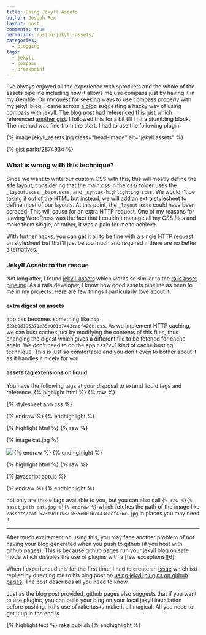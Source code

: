 ```yaml
---
title: Using Jekyll Assets
author: Joseph Rex
layout: post
comments: true
permalink: /using-jekyll-assets/
categories:
  - blogging
tags:
  - jekyll
  - compass
  - breakpoint
---
```

I've always enjoyed all the experience with sprockets and the whole of the assets pipeline including how it allows me use compass just by having it in my Gemfile. On my quest for seeking ways to use compass properly with my jekyll blog, I came across [a blog][1] suggesting a hacky way of using compass with jekyll. The blog post had referenced this [gist][2] which referenced [another gist][3]. I followed this for a bit till I hit a stumbling block. The method was fine from the start. I had to use the following plugin:
<!--more-->
{% image jekyll_assets.jpg class="head-image" alt="jekyll assets" %}

{% gist parkr/2874934 %}

### What is wrong with this technique?
Since we want to write our custom CSS with this, this will mostly define the site layout, considering that the main.css in the css/ folder uses the `_layout.scss`, `_base.scss`, and `_syntax-highlighting.scss`. We wouldn't be taking it out of the HTML but instead, we will add an extra stylesheet to define most of our layouts. At this point, the `_layout.scss` could have been scraped. This will cause for an extra HTTP request. One of my reasons for leaving WordPress was the fact that I couldn't manage all my CSS files and make them single, or rather, it was a pain for me to achieve.

With further hacks, you can get it all to be fine with a single HTTP request on stylesheet but that'll just be too much and required if there are no better alternatives.

### Jekyll Assets to the rescue
Not long after, I found [jekyll-assets][4] which works so similar to the [rails asset pipeline][5]. As a rails developer, I know how good assets pipeline as been to me in my projects. Here are few things I particularly love about it:

#### extra digest on assets
app.css becomes something like `app-623b9d195371e35e001b7443cacf426c.css`. As we implement HTTP caching, we can bust caches just by modifying the contents of this files, thus changing the digest which gives a different file to be fetched for cache again. We don't need to do the app.css?v=1 kind of cache busting technique. This is just so comfortable and you don't even to bother about it as it handles it nicely for you

#### assets tag extensions on liquid
You have the following tags at your disposal to extend liquid tags and reference.
{% highlight html %}
{% raw %}
<!-- Liquid tag -->
{% stylesheet app.css %}
<!-- Generated HTML -->
<link rel="stylesheet" href="/assets/app-623b9d195371e35e001b7443cacf426c.css">
{% endraw %}
{% endhighlight %}

{% highlight html %}
{% raw %}
<!-- Liquid tag -->
{% image cat.jpg %}
<!-- Generated HTML -->
<img src="/assets/cat-623b9d195371e35e001b7443cacf426c.jpg">
{% endraw %}
{% endhighlight %}

{% highlight html %}
{% raw %}
<!-- Liquid tag -->
{% javascript app.js %}
<!-- Generated HTML -->
<script src="/assets/app-623b9d195371e35e001b7443cacf426c.js"></script>
{% endraw %}
{% endhighlight %}

not only are those tags available to you, but you can also call `{% raw %}{% asset_path cat.jpg %}{% endraw %}` which fetches the path of the image like `/assets/cat-623b9d195371e35e001b7443cacf426c.jpg` in places you may need it.
<hr>
After much excitement on using this, you may face another problem of not having your blog generated when you push to github (if you host with github pages). This is because github pages run your jekyll blog on safe mode which disables the use of plugins with a [few exceptions][6].

When I experienced this for the first time, I had to create an [issue][7] which ixti replied by directing me to his blog post on [using jekyll plugins on github pages][8]. The post describes all you need to know.

Just as the blog post provided, github pages also suggests that if you want to use plugins, you can build your blog on your local jekyll installation before pushing. ixti's use of rake tasks make it all magical. All you need to get it up in the end is

{% highlight text %}
rake publish
{% endhighlight %}

[1]: http://davidpots.com/blog/jekyll-github-pages-compass/
[2]: https://gist.github.com/davidpots/5853188
[3]: https://gist.github.com/parkr/2874934
[4]: https://github.com/ixti/jekyll-assets
[5]: http://guides.rubyonrails.org/asset_pipeline.html
[6]: https://help.github.com/articles/using-jekyll-plugins-with-github-pages/
[7]: https://github.com/ixti/jekyll-assets/issues/122
[8]: http://ixti.net/software/2013/01/28/using-jekyll-plugins-on-github-pages.html